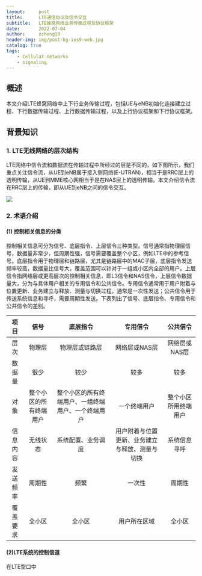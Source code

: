 ```yaml
---
layout:     post
title:      LTE通信协议及信令交互
subtitle:   LTE蜂窝网络业务传输过程及协议框架
date:       2022-07-04
author:     zcheng19
header-img: img/post-bg-ios9-web.jpg
catalog: true
tags:
    - Cellular networks
    - signaling
---
```


## 概述

本文介绍LTE蜂窝网络中上下行业务传输过程，包括UE与eNB初始化连接建立过程、下行数据传输过程、上行数据传输过程，以及上行协议框架和下行协议框架。
## 背景知识
### 1. LTE无线网络的层次结构

LTE网络中信令流和数据流在传输过程中所经过的层是不同的，如下图所示，我们重点关注信令流，从UE到eNB属于接入侧网络(E-UTRAN)，相当于是RRC层上的透明传输，从UE到MME核心网相当于是在NAS层上的透明传输。本文介绍信令流在RRC层上的传输，即从UE到eNB之间的信令交互。

![](https://p69.f3.n0.cdn.getcloudapp.com/items/JruoG21e/1bbb6d33-6380-47fb-82d9-16499999f2f3.png?v=203089ce81545b2980903762a2640aa3)

### 2. 术语介绍

#### (1) 控制相关信息的分类

控制相关信息可分为信号、底层指令、上层信令三种类型。信号通常指物理层信号，数据量非常少，但周期性强，信号需要覆盖整个小区，例如LTE中的参考信号。底层指令用于物理层和链路层，尤其是链路层中的MAC子层，底层指令发送频率较高，数据量比信号大，覆盖范围可以针对于一组或小区内全部的用户。上层信令指网络层或更高层次的控制相关信息，即L3信令和NAS信令，上层信令数据量大，分为与具体用户相关的专用信令和公共信令。专用信令通常用于用户附着与位置更新、业务建立与释放、测量与切换过程，通常是一次性发送；公共信令用于传送系统信息和寻呼，需要周期性发送。下表列出了信号、底层指令、专用信令和公共信令的差别。

|项目|信号|底层指令|专用信令|公共信令|
|:---:|:---:|:---:|:---:|:---:|
|层次|物理层|物理层或链路层|网络层或NAS层|网络层或NAS层|
|数据量|很少|较少|较多|较多|
|对象|整个小区的所有终端用户|整个小区的所有终端用户、一组终端用户、一个终端用户|一个终端用户|整个小区所用终端用户|
|信息内容|无线状态|系统配置、业务调度|用户附着与位置更新、业务建立与释放、测量与切换|系统信息寻呼|
|发送频率|周期性|频繁|一次性|周期性|
|覆盖要求|全小区|全小区|用户所在区域|全小区|

#### (2)LTE系统的控制信道
在LTE空口中
